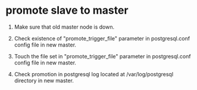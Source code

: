 # promote slave to master

1) Make sure that old master node is down.

2) Check existence of "promote_trigger_file" parameter in postgresql.conf config file in new master.

3) Touch the file set in "promote_trigger_file" parameter in postgresql.conf config file in new master.

4) Check promotion in  postgresql log located at /var/log/postgresql directory in new master.

